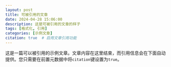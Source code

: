 ```yaml
---
layout: post
title: 可被引用的文章
date: 2024-04-28 15:06:00
description: 这是可被引用的文章的样子
tags: [格式化, 引用]
categories: [示例文章]
citation: true  # 启用文章引用功能
---
```


这是一篇可以被引用的示例文章。文章内容在这里结束，而引用信息会在下面自动提供。您只需要在前置元数据中将`citation`键设置为`true`。
